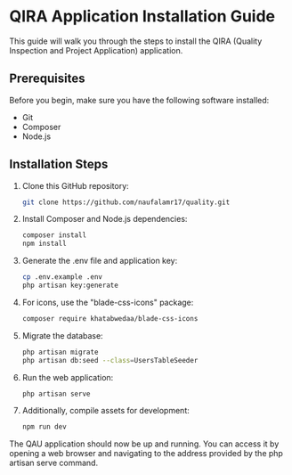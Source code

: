 # QIRA Application Installation Guide

This guide will walk you through the steps to install the QIRA (Quality Inspection and Project Application) application.

## Prerequisites

Before you begin, make sure you have the following software installed:

- Git
- Composer
- Node.js

## Installation Steps

1. Clone this GitHub repository:

    ```sh
    git clone https://github.com/naufalamr17/quality.git
    ```

2. Install Composer and Node.js dependencies:

    ```sh
    composer install
    npm install
    ```

3. Generate the .env file and application key:

    ```sh
    cp .env.example .env
    php artisan key:generate
    ```

4. For icons, use the "blade-css-icons" package:

    ```sh
    composer require khatabwedaa/blade-css-icons
    ```

5. Migrate the database:

    ```sh
    php artisan migrate
    php artisan db:seed --class=UsersTableSeeder
    ```

6. Run the web application:

    ```sh
    php artisan serve
    ```

7. Additionally, compile assets for development:

    ```sh
    npm run dev
    ```

The QAU application should now be up and running. You can access it by opening a web browser and navigating to the address provided by the php artisan serve command.
